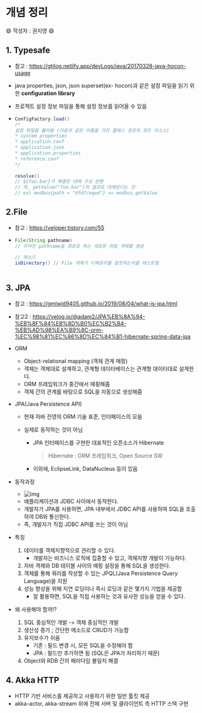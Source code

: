 # 개념 정리

😄 작성자 : 권지영 😄

## 1. Typesafe

* 참고 : https://gtilog.netlify.app/devLogs/java/20170328-java-hocon-usage

* java properties, json, json superset(ex- hocon)과 같은 설정 파일을 읽기 위한 **configuration library**

* 프로젝트 설정 정보 파일을 통해 설정 정보를 읽어올 수 있음

* ```java
  ConfigFactory.load()
  /* 
  설정 파일을 불러옴 (다음과 같은 이름을 가진 클래스 경로의 모든 리소스)
  * system properties
  * application.conf
  * application.json
  * application.properties
  * reference.conf
  */
    
  resolve()
  // ${foo.bar}가 해결된 대체 구성 반환
  // 즉, getValue("foo.bar")의 결과로 대체된다는 것
  // ex) modbus{path = "dfdf/eqwd"} => modbus.getValue
  ```



## 2.File

* 참고 : https://veloper.tistory.com/55

* ```java
  File(String pathname)
  // 주어진 pathname을 경로로 하는 새로운 파일 객체를 생성
    
  // 메소드
  isDirectory() // File 객체가 디렉토리를 참조하는지를 테스트함
    
  ```



## 3. JPA

* 참고 : https://gmlwjd9405.github.io/2019/08/04/what-is-jpa.html

* 참고2 : https://velog.io/@adam2/JPA%EB%8A%94-%EB%8F%84%EB%8D%B0%EC%B2%B4-%EB%AD%98%EA%B9%8C-orm-%EC%98%81%EC%86%8D%EC%84%B1-hibernate-spring-data-jpa

* ORM

  * Object-relational mapping (객체 관계 매핑)
  * 객체는 객체대로 설계하고, 관계형 데이터베이스는 관계형 데이터대로 설계한다.
  * ORM 프레임워크가 중간에서 매핑해줌
  * 객체 간의 관계를 바탕으로 SQL을 자동으로 생성해줌

* JPA(Java Persistence API)

  * 현재 자바 진영의 ORM 기술 표준, 인터페이스의 모음

  * 실제로 동작하는 것이 아님

    * JPA 인터페이스를 구현한 대표적인 오픈소스가 Hibernate

      > Hibernate : ORM 프레임워크, Open Source SW

    * 이외에, EclipseLink, DataNucleus 등이 있음

* 동작과정

  * ![img](https://media.vlpt.us/images/adam2/post/cde32cd8-b9c0-49c4-bf99-b58c0b0c2e18/Untitled%203.png)
  * 애플리케이션과 JDBC 사이에서 동작한다.
  * 개발자가 JPA를 사용하면, JPA 내부에서 JDBC API를 사용하여 SQL을 호출하여 DB와 통신한다.
  * 즉, 개발자가 직접 JDBC API를 쓰는 것이 아님

* 특징

  1. 데이터를 객체지향적으로 관리할 수 있다.
     * 개발자는 비즈니스 로직에 집중할 수 있고, 객체지향 개발이 가능하다.
  2. 자바 객체와 DB 테이블 사이의 매핑 설정을 통해 SQL을 생성한다.
  3. 객체를 통해 쿼리를 작성할 수 있는 JPQL(Java Persistence Query Language)을 지원
  4. 성능 향상을 위해 지연 로딩이나 즉시 로딩과 같은 몇가지 기법을 제공함
     * 잘 활용하면, SQL을 직접 사용하는 것과 유사한 성능을 얻을 수 있다.

* 왜 사용해야 할까!?

  1. SQL 중심적인 개발 -> 객체 중심적인 개발
  2. 생산성 증가 ; 간단한 메소드로 CRUD가 가능함
  3. 유지보수가 쉬움
     * 기존 : 필드 변경 시, 모든 SQL을 수정해야 함
     * JPA : 필드만 추가하면 됨 (SQL은 JPA가 처리하기 때문)
  4. Object와 RDB 간의 패러다임 불일치 해결



## 4. Akka HTTP

* HTTP 기반 서비스를 제공하고 사용하기 위한 일반 툴킷 제공
* akka-actor, akka-stream 위에 전체 서버 및 클라이언트 측 HTTP 스택 구현











